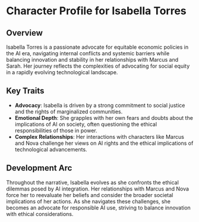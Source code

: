 # Character Profile for Isabella Torres

## Overview
Isabella Torres is a passionate advocate for equitable economic policies in the AI era, navigating internal conflicts and systemic barriers while balancing innovation and stability in her relationships with Marcus and Sarah. Her journey reflects the complexities of advocating for social equity in a rapidly evolving technological landscape.

## Key Traits
- **Advocacy**: Isabella is driven by a strong commitment to social justice and the rights of marginalized communities.
- **Emotional Depth**: She grapples with her own fears and doubts about the implications of AI on society, often questioning the ethical responsibilities of those in power.
- **Complex Relationships**: Her interactions with characters like Marcus and Nova challenge her views on AI rights and the ethical implications of technological advancements.

## Development Arc
Throughout the narrative, Isabella evolves as she confronts the ethical dilemmas posed by AI integration. Her relationships with Marcus and Nova force her to reevaluate her beliefs and consider the broader societal implications of her actions. As she navigates these challenges, she becomes an advocate for responsible AI use, striving to balance innovation with ethical considerations.

